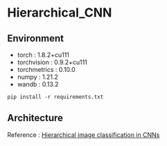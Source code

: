 # Hierarchical_CNN

## Environment
- torch : 1.8.2+cu111
- torchvision : 0.9.2+cu111
- torchmetrics : 0.10.0
- numpy : 1.21.2
- wandb : 0.13.2
```
pip install -r requirements.txt
```

## Architecture



Reference : [Hierarchical image classification in CNNs](http://cs229.stanford.edu/proj2019spr/report/18.pdf)